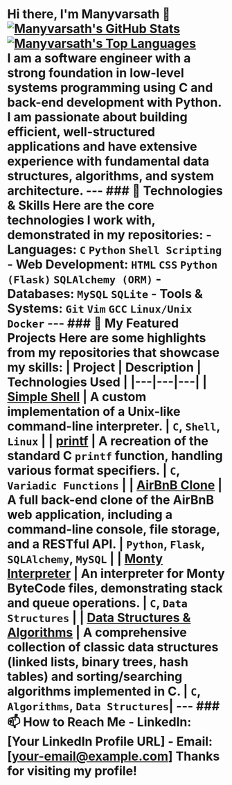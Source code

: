 # Hi there, I'm Manyvarsath 👋  <a href="https://github.com/Manyvarsath">   <img align="center" src="https://github-readme-stats.vercel.app/api?username=Manyvarsath&show_icons=true&theme=dracula&line_height=27" alt="Manyvarsath's GitHub Stats"/> </a> <a href="https://github.com/Manyvarsath">   <img align="center" src="https://github-readme-stats.vercel.app/api/top-langs/?username=Manyvarsath&layout=compact&theme=dracula" alt="Manyvarsath's Top Languages"/> </a>  <br/>  I am a software engineer with a strong foundation in low-level systems programming using C and back-end development with Python. I am passionate about building efficient, well-structured applications and have extensive experience with fundamental data structures, algorithms, and system architecture.  ---  ### 🔧 Technologies & Skills  Here are the core technologies I work with, demonstrated in my repositories:  - **Languages:** `C` `Python` `Shell Scripting` - **Web Development:** `HTML` `CSS` `Python (Flask)` `SQLAlchemy (ORM)` - **Databases:** `MySQL` `SQLite` - **Tools & Systems:** `Git` `Vim` `GCC` `Linux/Unix` `Docker`  ---  ### 🚀 My Featured Projects  Here are some highlights from my repositories that showcase my skills:  | Project | Description | Technologies Used | |---|---|---| | [**Simple Shell**](https://github.com/Manyvarsath/simple_shell) | A custom implementation of a Unix-like command-line interpreter. | `C`, `Shell`, `Linux` | | [**printf**](https://github.com/Manyvarsath/printf) | A recreation of the standard C `printf` function, handling various format specifiers. | `C`, `Variadic Functions` | | [**AirBnB Clone**](https://github.com/Manyvarsath/AirBnB_clone_v4) | A full back-end clone of the AirBnB web application, including a command-line console, file storage, and a RESTful API. | `Python`, `Flask`, `SQLAlchemy`, `MySQL` | | [**Monty Interpreter**](https://github.com/Manyvarsath/monty) | An interpreter for Monty ByteCode files, demonstrating stack and queue operations. | `C`, `Data Structures` | | [**Data Structures & Algorithms**](https://github.com/Manyvarsath/holbertonschool-low_level_programming) | A comprehensive collection of classic data structures (linked lists, binary trees, hash tables) and sorting/searching algorithms implemented in C. | `C`, `Algorithms`, `Data Structures`|  ---  ### 📫 How to Reach Me  - **LinkedIn:** [Your LinkedIn Profile URL] - **Email:** [your-email@example.com]  Thanks for visiting my profile!
